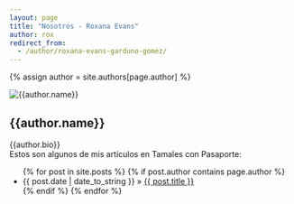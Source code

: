 ```yaml
---
layout: page
title: "Nosotros - Roxana Evans"
author: rox
redirect_from:
  - /author/roxana-evans-garduno-gomez/
---
```

{% assign author = site.authors[page.author] %}

<div class="row">
<div class="col-md-4">
<div class="author-image" style="border: 0">
    <img src="{{author.image}}" title="{{author.name}}" />
</div>
</div>
<div class="col-md-8">
<div class="author-info">
    <h2 rel="author">{{author.name}}</h2>
    <p>{{author.bio}} <br />Estos son algunos de mis artículos en Tamales con Pasaporte:</p>
</div>
</div>
</div>

<ul class="posts">
{% for post in site.posts %}
    {% if post.author contains page.author %}
        <li><span>{{ post.date | date_to_string }}</span> &raquo; <a href="{{ post.url }}">{{ post.title }}</a></li>
    {% endif %}
{% endfor %}
</ul>

